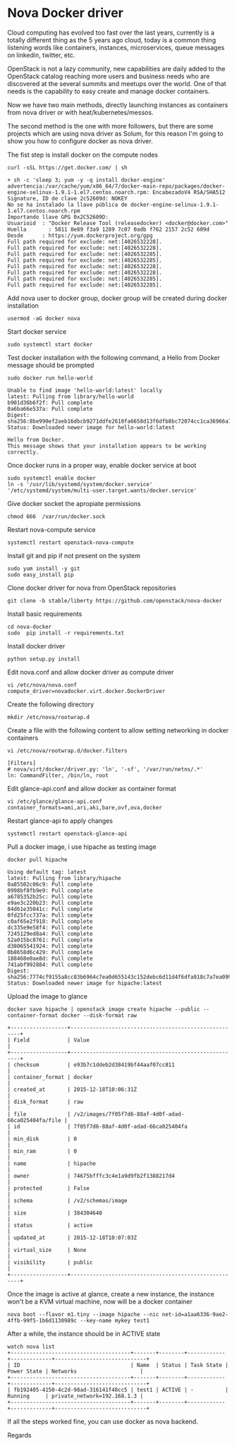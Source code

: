 # Nova Docker driver

Cloud computing has evolved too fast over the last years, currently is a totally different thing as the 5 years ago cloud, today is a common thing listening words like containers, instances, microservices, queue messages on linkedin, twitter, etc.

OpenStack is not a lazy community, new capabilities are daily added to the OpenStack catalog reaching more users and business needs who are discovered at the several summits and meetups over the world. One of that needs is the capability to easy create and manage docker containers. 

Now we have two main methods, directly launching instances as containers from nova driver or with heat/kubernetes/messos. 

The second method is the one with more followers, but there are some projects which are using nova driver as Solum, for this reason I'm going to show you how to configure docker as nova driver.

The fist step is install docker on the compute nodes

```text
curl -sSL https://get.docker.com/ | sh

+ sh -c 'sleep 3; yum -y -q install docker-engine'
advertencia:/var/cache/yum/x86_64/7/docker-main-repo/packages/docker-engine-selinux-1.9.1-1.el7.centos.noarch.rpm: EncabezadoV4 RSA/SHA512 Signature, ID de clave 2c52609d: NOKEY
No se ha instalado la llave pública de docker-engine-selinux-1.9.1-1.el7.centos.noarch.rpm
Importando llave GPG 0x2C52609D:
Usuarioid  : "Docker Release Tool (releasedocker) <docker@docker.com>"
Huella       : 5811 8e89 f3a9 1289 7c07 0adb f762 2157 2c52 609d
Desde      : https://yum.dockerproject.org/gpg
Full path required for exclude: net:[4026532228].
Full path required for exclude: net:[4026532228].
Full path required for exclude: net:[4026532285].
Full path required for exclude: net:[4026532285].
Full path required for exclude: net:[4026532228].
Full path required for exclude: net:[4026532228].
Full path required for exclude: net:[4026532285].
Full path required for exclude: net:[4026532285].
```

Add nova user to docker group, docker group will be created during docker installation

```text
usermod -aG docker nova
```

Start docker service

```text
sudo systemctl start docker
```

Test docker installation with the following command, a Hello from Docker message should be prompted

```text
sudo docker run hello-world

Unable to find image 'hello-world:latest' locally
latest: Pulling from library/hello-world
b901d36b6f2f: Pull complete
0a6ba66e537a: Pull complete
Digest: sha256:8be990ef2aeb16dbcb9271ddfe2610fa6658d13f6dfb8bc72074cc1ca36966a7
Status: Downloaded newer image for hello-world:latest

Hello from Docker.
This message shows that your installation appears to be working correctly.
```

Once docker runs in a proper way, enable docker service at boot

```text
sudo systemctl enable docker
ln -s '/usr/lib/systemd/system/docker.service' '/etc/systemd/system/multi-user.target.wants/docker.service'
```

Give docker socket the apropiate permissions

```text
chmod 666  /var/run/docker.sock
```

Restart nova-compute service

```text
systemctl restart openstack-nova-compute
```

Install git and pip if not present on the system

```text
sudo yum install -y git
sudo easy_install pip
```

Clone docker driver for nova from OpenStack repositories

```text
git clone -b stable/liberty https://github.com/openstack/nova-docker
```

Install basic requirements

```text
cd nova-docker
sudo  pip install -r requirements.txt
```

Install docker driver

```text
python setup.py install
```

Edit nova.conf and allow docker driver as compute driver

```text
vi /etc/nova/nova.conf
compute_driver=novadocker.virt.docker.DockerDriver
```

Create the following directory

```text
mkdir /etc/nova/rootwrap.d
```

Create a file with the following content to allow setting networking in docker containers

```text
vi /etc/nova/rootwrap.d/docker.filters

[Filters]
# nova/virt/docker/driver.py: 'ln', '-sf', '/var/run/netns/.*'
ln: CommandFilter, /bin/ln, root
```

Edit glance-api.conf and allow docker as container format

```text
vi /etc/glance/glance-api.conf
container_formats=ami,ari,aki,bare,ovf,ova,docker
```

Restart glance-api to apply changes

```text
systemctl restart openstack-glance-api
```

Pull a docker image, i use hipache as testing image

```text
docker pull hipache

Using default tag: latest
latest: Pulling from library/hipache
0a85502c06c9: Pull complete
0998bf8fb9e9: Pull complete
a6785352b25c: Pull complete
e9ae3c220b23: Pull complete
84d61e35041c: Pull complete
0fd25fcc737a: Pull complete
c0af65e2f918: Pull complete
dc335e9e58f4: Pull complete
7245129ed8a4: Pull complete
52a015bc8761: Pull complete
d38065541924: Pull complete
0b8658d6c429: Pull complete
188468e0ae8d: Pull complete
741abf992884: Pull complete
Digest: sha256:7774cf9155a8cc83b6964c7ea0d655143c152debc6d11d4f6dfa918c7a7ea099
Status: Downloaded newer image for hipache:latest
```

Upload the image to glance

```text
docker save hipache | openstack image create hipache --public --container-format docker --disk-format raw

+------------------+------------------------------------------------------+
| Field            | Value                                                |
+------------------+------------------------------------------------------+
| checksum         | e93b7c1ddeb2d38419bf44aaf07cc811                     |
| container_format | docker                                               |
| created_at       | 2015-12-18T10:06:31Z                                 |
| disk_format      | raw                                                  |
| file             | /v2/images/7f05f7d6-88af-4d0f-adad-66ca025404fa/file |
| id               | 7f05f7d6-88af-4d0f-adad-66ca025404fa                 |
| min_disk         | 0                                                    |
| min_ram          | 0                                                    |
| name             | hipache                                              |
| owner            | 74675bfffc3c4e1a9d9fb2f1388217d4                     |
| protected        | False                                                |
| schema           | /v2/schemas/image                                    |
| size             | 384304640                                            |
| status           | active                                               |
| updated_at       | 2015-12-18T10:07:03Z                                 |
| virtual_size     | None                                                 |
| visibility       | public                                               |
+------------------+------------------------------------------------------+
```

Once the image is active at glance, create a new instance, the instance won\'t be a KVM virtual machine, now will be a docker container

```text
nova boot --flavor m1.tiny --image hipache --nic net-id=a1aa6336-9ae2-4ffb-99f5-1b6d1130989c --key-name mykey test1
```

After a while, the instance should be in ACTIVE state

```text
watch nova list
+--------------------------------------+-------+--------+------------+-------------+-----------------------------+
| ID                                   | Name  | Status | Task State | Power State | Networks                    |
+--------------------------------------+-------+--------+------------+-------------+-----------------------------+
| fb192405-4150-4c2d-98ad-316141f48cc5 | test1 | ACTIVE | -          | Running     | private_network=192.168.1.3 |
+--------------------------------------+-------+--------+------------+-------------+-----------------------------+
```

If all the steps worked fine, you can use docker as nova backend. 

Regards

